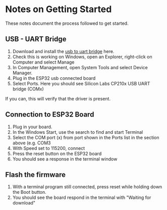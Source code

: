 Notes on Getting Started
=========================

These notes document the process followed to get started.

USB - UART Bridge
------------------

1. Download and install the [usb to uart bridge](https://www.silabs.com/developers/usb-to-uart-bridge-vcp-drivers) here.
1. Check this is working on Windows, open an Explorer, right-click on Computer and select Manage
1. In Computer Management, open System Tools and select Device Manager.
1. Plug in the ESP32 usb connected board
1. Select Ports. Here you should see Silicon Labs CP210x USB UART bridge (COMx)

If you can, this will verify that the driver is present. 

Connection to ESP32 Board
-------------------------

1. Plug in your board.
1. In the Windows Start, use the search to find and start Terminal
1. Select the COM port (x) from port shown in the Ports list in the section above (e.g. COM3
1. With Speed set to 115200, connect
1. Press the reset button on the ESP32 board
1. You should see a response in the terminal window

Flash the firmware
-------------------
1. With a terminal program still connected, press reset while holding down the Boot button.
1. You should see the board respond in the terminal with "Waiting for download"
